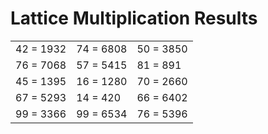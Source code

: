 # Lattice Multiplication Results

|   |   |   |
|---|---|---|
| 42 = 1932 | 74 = 6808 | 50 = 3850 |
| 76 = 7068 | 57 = 5415 | 81 = 891 |
| 45 = 1395 | 16 = 1280 | 70 = 2660 |
| 67 = 5293 | 14 = 420 | 66 = 6402 |
| 99 = 3366 | 99 = 6534 | 76 = 5396 |
